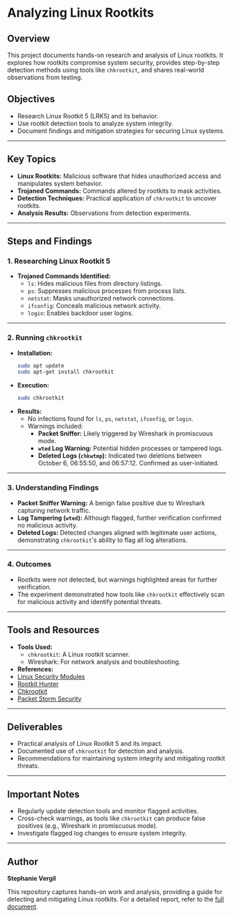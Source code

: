 # Analyzing Linux Rootkits

## Overview

This project documents hands-on research and analysis of Linux rootkits. It explores how rootkits compromise system security, provides step-by-step detection methods using tools like `chkrootkit`, and shares real-world observations from testing.

## Objectives

- Research Linux Rootkit 5 (LRK5) and its behavior.
- Use rootkit detection tools to analyze system integrity.
- Document findings and mitigation strategies for securing Linux systems.

---

## Key Topics

- **Linux Rootkits:** Malicious software that hides unauthorized access and manipulates system behavior.
- **Trojaned Commands:** Commands altered by rootkits to mask activities.
- **Detection Techniques:** Practical application of `chkrootkit` to uncover rootkits.
- **Analysis Results:** Observations from detection experiments.

---

## Steps and Findings

### 1. **Researching Linux Rootkit 5**
   - **Trojaned Commands Identified:**
     - `ls`: Hides malicious files from directory listings.
     - `ps`: Suppresses malicious processes from process lists.
     - `netstat`: Masks unauthorized network connections.
     - `ifconfig`: Conceals malicious network activity.
     - `login`: Enables backdoor user logins.

---

### 2. **Running `chkrootkit`**
   - **Installation:**
     ```bash
     sudo apt update
     sudo apt-get install chkrootkit
     ```
   - **Execution:**
     ```bash
     sudo chkrootkit
     ```
   - **Results:**
     - No infections found for `ls`, `ps`, `netstat`, `ifconfig`, or `login`.
     - Warnings included:
       - **Packet Sniffer:** Likely triggered by Wireshark in promiscuous mode.
       - **`wted` Log Warning:** Potential hidden processes or tampered logs.
       - **Deleted Logs (`chkwtmp`):** Indicated two deletions between October 6, 06:55:50, and 06:57:12. Confirmed as user-initiated.

---

### 3. **Understanding Findings**
   - **Packet Sniffer Warning:** A benign false positive due to Wireshark capturing network traffic.
   - **Log Tampering (`wted`):** Although flagged, further verification confirmed no malicious activity.
   - **Deleted Logs:** Detected changes aligned with legitimate user actions, demonstrating `chkrootkit`'s ability to flag all log alterations.

---

### 4. **Outcomes**
   - Rootkits were not detected, but warnings highlighted areas for further verification.
   - The experiment demonstrated how tools like `chkrootkit` effectively scan for malicious activity and identify potential threats.

---

## Tools and Resources

- **Tools Used:**
  - `chkrootkit`: A Linux rootkit scanner.
  - Wireshark: For network analysis and troubleshooting.
- **References:**
- [Linux Security Modules](https://www.kernel.org/doc/html/latest/admin-guide/LSM/index.html)
- [Rootkit Hunter](http://rkhunter.sourceforge.net/)
- [Chkrootkit](http://www.chkrootkit.org/)
- [Packet Storm Security](https://packetstormsecurity.org)

---

## Deliverables

- Practical analysis of Linux Rootkit 5 and its impact.
- Documented use of `chkrootkit` for detection and analysis.
- Recommendations for maintaining system integrity and mitigating rootkit threats.

---

## Important Notes

- Regularly update detection tools and monitor flagged activities.
- Cross-check warnings, as tools like `chkrootkit` can produce false positives (e.g., Wireshark in promiscuous mode).
- Investigate flagged log changes to ensure system integrity.

---

## Author

**Stephanie Vergil**

This repository captures hands-on work and analysis, providing a guide for detecting and mitigating Linux rootkits. For a detailed report, refer to the [full document](https://github.com/StephVergil/Analyzing-Linux-Rootkits/blob/main/Homework%208%20Linux%20Rootkits.docx).
